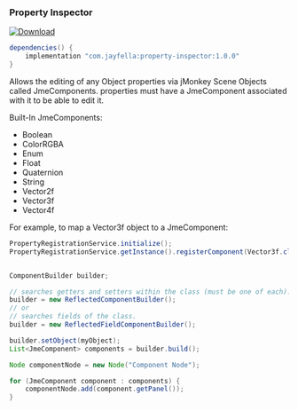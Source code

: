 ### Property Inspector

 [ ![Download](https://api.bintray.com/packages/jayfella/com.jayfella/property-inspector/images/download.svg) ](https://bintray.com/jayfella/com.jayfella/property-inspector/_latestVersion) 

```java
dependencies() {
    implementation "com.jayfella:property-inspector:1.0.0"
}
```

Allows the editing of any Object properties via jMonkey Scene Objects called JmeComponents.
properties must have a JmeComponent associated with it to be able to edit it.

Built-In JmeComponents:
- Boolean
- ColorRGBA
- Enum
- Float
- Quaternion
- String
- Vector2f
- Vector3f
- Vector4f

For example, to map a Vector3f object to a JmeComponent:
```java
PropertyRegistrationService.initialize();
PropertyRegistrationService.getInstance().registerComponent(Vector3f.class, Vector3fComponent.class);
``` 

```java

ComponentBuilder builder;

// searches getters and setters within the class (must be one of each).
builder = new ReflectedComponentBuilder();
// or
// searches fields of the class.
builder = new ReflectedFieldComponentBuilder();

builder.setObject(myObject);
List<JmeComponent> components = builder.build();

Node componentNode = new Node("Component Node");

for (JmeComponent component : components) {
    componentNode.add(component.getPanel());
}

```